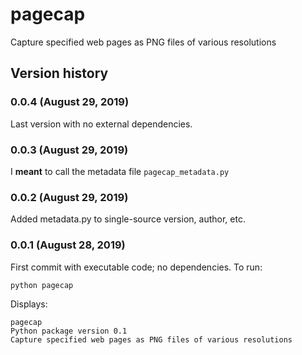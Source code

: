 # pagecap

Capture specified web pages as PNG files of various resolutions

## Version history

### 0.0.4 (August 29, 2019)

Last version with no external dependencies.

### 0.0.3 (August 29, 2019)

I **meant** to call the metadata file `pagecap_metadata.py`

### 0.0.2 (August 29, 2019)

Added metadata.py to single-source version, author, etc.

### 0.0.1 (August 28, 2019)

First commit with executable code; no dependencies. To run:

`python pagecap`

Displays:

```
pagecap
Python package version 0.1
Capture specified web pages as PNG files of various resolutions
```
